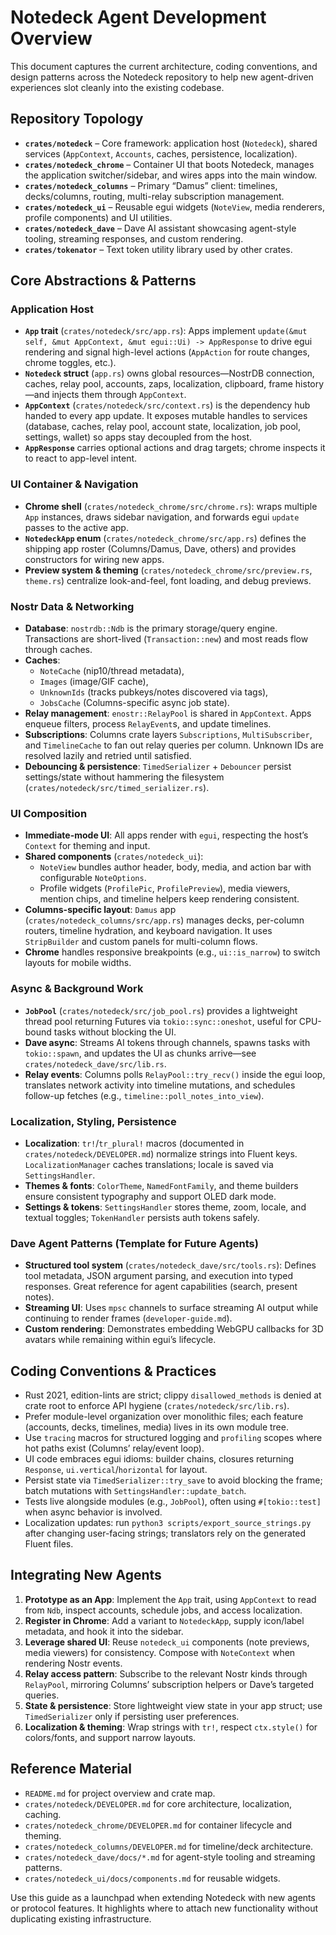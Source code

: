 # Notedeck Agent Development Overview

This document captures the current architecture, coding conventions, and design patterns across the Notedeck repository to help new agent-driven experiences slot cleanly into the existing codebase.

## Repository Topology

- **`crates/notedeck`** – Core framework: application host (`Notedeck`), shared services (`AppContext`, `Accounts`, caches, persistence, localization).
- **`crates/notedeck_chrome`** – Container UI that boots Notedeck, manages the application switcher/sidebar, and wires apps into the main window.
- **`crates/notedeck_columns`** – Primary “Damus” client: timelines, decks/columns, routing, multi-relay subscription management.
- **`crates/notedeck_ui`** – Reusable egui widgets (`NoteView`, media renderers, profile components) and UI utilities.
- **`crates/notedeck_dave`** – Dave AI assistant showcasing agent-style tooling, streaming responses, and custom rendering.
- **`crates/tokenator`** – Text token utility library used by other crates.

## Core Abstractions & Patterns

### Application Host

- **`App` trait** (`crates/notedeck/src/app.rs`): Apps implement `update(&mut self, &mut AppContext, &mut egui::Ui) -> AppResponse` to drive egui rendering and signal high-level actions (`AppAction` for route changes, chrome toggles, etc.).
- **`Notedeck` struct** (`app.rs`) owns global resources—NostrDB connection, caches, relay pool, accounts, zaps, localization, clipboard, frame history—and injects them through `AppContext`.
- **`AppContext`** (`crates/notedeck/src/context.rs`) is the dependency hub handed to every app update. It exposes mutable handles to services (database, caches, relay pool, account state, localization, job pool, settings, wallet) so apps stay decoupled from the host.
- **`AppResponse`** carries optional actions and drag targets; chrome inspects it to react to app-level intent.

### UI Container & Navigation

- **Chrome shell** (`crates/notedeck_chrome/src/chrome.rs`): wraps multiple `App` instances, draws sidebar navigation, and forwards egui `update` passes to the active app.
- **`NotedeckApp` enum** (`crates/notedeck_chrome/src/app.rs`) defines the shipping app roster (Columns/Damus, Dave, others) and provides constructors for wiring new apps.
- **Preview system & theming** (`crates/notedeck_chrome/src/preview.rs`, `theme.rs`) centralize look-and-feel, font loading, and debug previews.

### Nostr Data & Networking

- **Database**: `nostrdb::Ndb` is the primary storage/query engine. Transactions are short-lived (`Transaction::new`) and most reads flow through caches.
- **Caches**:
  - `NoteCache` (nip10/thread metadata),
  - `Images` (image/GIF cache),
  - `UnknownIds` (tracks pubkeys/notes discovered via tags),
  - `JobsCache` (Columns-specific async job state).
- **Relay management**: `enostr::RelayPool` is shared in `AppContext`. Apps enqueue filters, process `RelayEvent`s, and update timelines.
- **Subscriptions**: Columns crate layers `Subscriptions`, `MultiSubscriber`, and `TimelineCache` to fan out relay queries per column. Unknown IDs are resolved lazily and retried until satisfied.
- **Debouncing & persistence**: `TimedSerializer` + `Debouncer` persist settings/state without hammering the filesystem (`crates/notedeck/src/timed_serializer.rs`).

### UI Composition

- **Immediate-mode UI**: All apps render with `egui`, respecting the host’s `Context` for theming and input.
- **Shared components** (`crates/notedeck_ui`):
  - `NoteView` bundles author header, body, media, and action bar with configurable `NoteOptions`.
  - Profile widgets (`ProfilePic`, `ProfilePreview`), media viewers, mention chips, and timeline helpers keep rendering consistent.
- **Columns-specific layout**: `Damus` app (`crates/notedeck_columns/src/app.rs`) manages decks, per-column routers, timeline hydration, and keyboard navigation. It uses `StripBuilder` and custom panels for multi-column flows.
- **Chrome** handles responsive breakpoints (e.g., `ui::is_narrow`) to switch layouts for mobile widths.

### Async & Background Work

- **`JobPool`** (`crates/notedeck/src/job_pool.rs`) provides a lightweight thread pool returning Futures via `tokio::sync::oneshot`, useful for CPU-bound tasks without blocking the UI.
- **Dave async**: Streams AI tokens through channels, spawns tasks with `tokio::spawn`, and updates the UI as chunks arrive—see `crates/notedeck_dave/src/lib.rs`.
- **Relay events**: Columns polls `RelayPool::try_recv()` inside the egui loop, translates network activity into timeline mutations, and schedules follow-up fetches (e.g., `timeline::poll_notes_into_view`).

### Localization, Styling, Persistence

- **Localization**: `tr!`/`tr_plural!` macros (documented in `crates/notedeck/DEVELOPER.md`) normalize strings into Fluent keys. `LocalizationManager` caches translations; locale is saved via `SettingsHandler`.
- **Themes & fonts**: `ColorTheme`, `NamedFontFamily`, and theme builders ensure consistent typography and support OLED dark mode.
- **Settings & tokens**: `SettingsHandler` stores theme, zoom, locale, and textual toggles; `TokenHandler` persists auth tokens safely.

### Dave Agent Patterns (Template for Future Agents)

- **Structured tool system** (`crates/notedeck_dave/src/tools.rs`): Defines tool metadata, JSON argument parsing, and execution into typed responses. Great reference for agent capabilities (search, present notes).
- **Streaming UI**: Uses `mpsc` channels to surface streaming AI output while continuing to render frames (`developer-guide.md`).
- **Custom rendering**: Demonstrates embedding WebGPU callbacks for 3D avatars while remaining within egui’s lifecycle.

## Coding Conventions & Practices

- Rust 2021, edition-lints are strict; clippy `disallowed_methods` is denied at crate root to enforce API hygiene (`crates/notedeck/src/lib.rs`).
- Prefer module-level organization over monolithic files; each feature (accounts, decks, timelines, media) lives in its own module tree.
- Use `tracing` macros for structured logging and `profiling` scopes where hot paths exist (Columns’ relay/event loop).
- UI code embraces egui idioms: builder chains, closures returning `Response`, `ui.vertical`/`horizontal` for layout.
- Persist state via `TimedSerializer::try_save` to avoid blocking the frame; batch mutations with `SettingsHandler::update_batch`.
- Tests live alongside modules (e.g., `JobPool`), often using `#[tokio::test]` when async behavior is involved.
- Localization updates: run `python3 scripts/export_source_strings.py` after changing user-facing strings; translators rely on the generated Fluent files.

## Integrating New Agents

1. **Prototype as an App**: Implement the `App` trait, using `AppContext` to read from `Ndb`, inspect accounts, schedule jobs, and access localization.
2. **Register in Chrome**: Add a variant to `NotedeckApp`, supply icon/label metadata, and hook it into the sidebar.
3. **Leverage shared UI**: Reuse `notedeck_ui` components (note previews, media viewers) for consistency. Compose with `NoteContext` when rendering Nostr events.
4. **Relay access pattern**: Subscribe to the relevant Nostr kinds through `RelayPool`, mirroring Columns’ subscription helpers or Dave’s targeted queries.
5. **State & persistence**: Store lightweight view state in your app struct; use `TimedSerializer` only if persisting user preferences.
6. **Localization & theming**: Wrap strings with `tr!`, respect `ctx.style()` for colors/fonts, and support narrow layouts.

## Reference Material

- `README.md` for project overview and crate map.
- `crates/notedeck/DEVELOPER.md` for core architecture, localization, caching.
- `crates/notedeck_chrome/DEVELOPER.md` for container lifecycle and theming.
- `crates/notedeck_columns/DEVELOPER.md` for timeline/deck architecture.
- `crates/notedeck_dave/docs/*.md` for agent-style tooling and streaming patterns.
- `crates/notedeck_ui/docs/components.md` for reusable widgets.

Use this guide as a launchpad when extending Notedeck with new agents or protocol features. It highlights where to attach new functionality without duplicating existing infrastructure.
